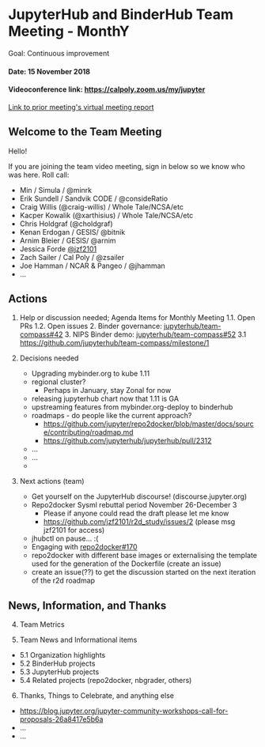 # JupyterHub and BinderHub Team Meeting - MonthY

Goal: Continuous improvement

#### Date: 15 November 2018
#### Videoconference link: https://calpoly.zoom.us/my/jupyter
[Link to prior meeting's virtual meeting report](https://jupyterhub-team-compass.readthedocs.io/en/latest/monthly-meeting/2018-10-18.html)

## Welcome to the Team Meeting

Hello!

If you are joining the team video meeting, sign in below so we know who was here. Roll call:

* Min / Simula / @minrk
* Erik Sundell / Sandvik CODE / @consideRatio
* Craig Willis (@craig-willis) / Whole Tale/NCSA/etc
* Kacper Kowalik (@xarthisius) / Whole Tale/NCSA/etc
* Chris Holdgraf (@choldgraf)
* Kenan Erdogan / GESIS/ @bitnik
* Arnim Bleier / GESIS/ @arnim
* Jessica Forde [@jzf2101](https://github.com/jzf2101) 
* Zach Sailer / Cal Poly / @zsailer
* Joe Hamman / NCAR & Pangeo / @jhamman
* ...

## Actions

1. Help or discussion needed; Agenda Items for Monthly Meeting
 1.1. Open PRs
 1.2. Open issues
     2. Binder governance: [jupyterhub/team-compass#42](https://github.com/jupyterhub/team-compass/issues/42)
     3. NIPS Binder demo: [jupyterhub/team-compass#52](https://github.com/jupyterhub/team-compass/issues/52)
         3.1 https://github.com/jupyterhub/team-compass/milestone/1
     

2. Decisions needed
    - Upgrading mybinder.org to kube 1.11
    - regional cluster?
        - Perhaps in January, stay Zonal for now
    - releasing jupyterhub chart now that 1.11 is GA
    - upstreaming features from mybinder.org-deploy to binderhub
    - roadmaps - do people like the current approach?
        - https://github.com/jupyter/repo2docker/blob/master/docs/source/contributing/roadmap.md
        - https://github.com/jupyterhub/jupyterhub/pull/2312
    - ...
    - ...
    - 
3. Next actions (team)
    - Get yourself on the JupyterHub discourse! (discourse.jupyter.org)
    - Repo2docker Sysml rebuttal period November 26-December 3
        - Please if anyone could read the draft please let me know
        - https://github.com/jzf2101/r2d_study/issues/2 (please msg jzf2101 for access)
    - jhubctl on pause... :(
    - Engaging with [repo2docker#170](https://github.com/jupyter/repo2docker/issues/170)
    - repo2docker with different base images or externalising the template used for the generation of the Dockerfile (create an issue)
    - create an issue(??) to get the discussion started on the next iteration of the r2d roadmap


## News, Information, and Thanks

4. Team Metrics

5. Team News and Informational items
- 5.1 Organization highlights 
- 5.2 BinderHub projects
- 5.3 JupyterHub projects
- 5.4 Related projects (repo2docker, nbgrader, others)

6. Thanks, Things to Celebrate, and anything else
- https://blog.jupyter.org/jupyter-community-workshops-call-for-proposals-26a8417e5b6a
- ...
- ...